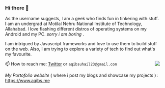### Hi there 👋

<!--
**geeqib23/geeqib23** is a ✨ _special_ ✨ repository because its `README.md` (this file) appears on your GitHub profile.
-->

As the username suggests, I am a geek who finds fun in tinkering with stuff. I am an undergrad at Motilal Nehru National Institute of Technology, Allahabad. 
I love flashing different distros of operating systems on my Android and my PC.  *sorry i am boring* .

I am intrigued by Javascript frameworks and love to use them to build stuff on the web. Also, I am trying to explore a variety of tech to find out what's my favourite.

<img src="https://github-readme-stats.vercel.app/api/top-langs/?username=geeqib23&hide=jupyter%20notebook&layout=compact" align="right">


📫 How to reach me: [Twitter](https://twitter.com/geeqib23) or `aqibsuhail23@gmail.com`


*My Portofolio website* ( where i post my blogs and showcase my projects ) : https://www.aqibs.me
